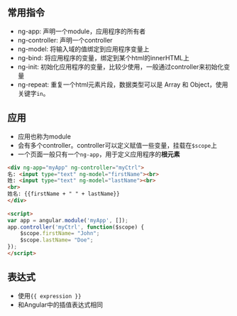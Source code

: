 
## 常用指令
- ng-app: 声明一个module，应用程序的所有者
- ng-controller: 声明一个controller
- ng-model: 将输入域的值绑定到应用程序变量上
- ng-bind: 将应用程序的变量，绑定到某个html的innerHTML上
- ng-init: 初始化应用程序的变量，比较少使用，一般通过controller来初始化变量
- ng-repeat: 重复一个html元素片段，数据类型可以是 Array 和 Object，使用关键字`in`。

## 应用
- 应用也称为module
- 会有多个controller。controller可以定义赋值一些变量，挂载在`$scope`上
- 一个页面一般只有一个`ng-app`，用于定义应用程序的**根元素**
```html
<div ng-app="myApp" ng-controller="myCtrl">
名: <input type="text" ng-model="firstName"><br>
姓: <input type="text" ng-model="lastName"><br>
<br>
姓名: {{firstName + " " + lastName}}
</div>
 
<script>
var app = angular.module('myApp', []);
app.controller('myCtrl', function($scope) {
    $scope.firstName= "John";
    $scope.lastName= "Doe";
});
</script>
```

## 表达式
- 使用`{{ expression }}`
- 和Angular中的插值表达式相同
